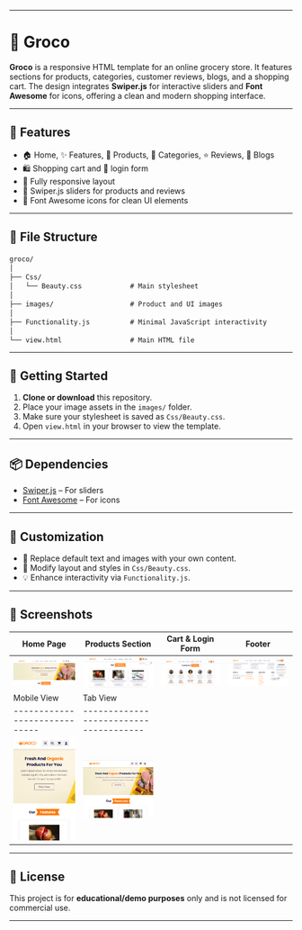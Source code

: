 

---

# 🛒 Groco

**Groco** is a responsive HTML template for an online grocery store. It features sections for products, categories, customer reviews, blogs, and a shopping cart. The design integrates **Swiper.js** for interactive sliders and **Font Awesome** for icons, offering a clean and modern shopping interface.

---

## 🚀 Features

* 🏠 Home, ✨ Features, 🥦 Products, 📂 Categories, ⭐ Reviews, 📝 Blogs
* 🛍️ Shopping cart and 🔐 login form
* 📱 Fully responsive layout
* 🔄 Swiper.js sliders for products and reviews
* 🎨 Font Awesome icons for clean UI elements

---

## 📂 File Structure

```
groco/
│
├── Css/
│   └── Beauty.css            # Main stylesheet
│
├── images/                   # Product and UI images
│
├── Functionality.js          # Minimal JavaScript interactivity
│
└── view.html                 # Main HTML file
```

---

## 🧰 Getting Started

1. **Clone or download** this repository.
2. Place your image assets in the `images/` folder.
3. Make sure your stylesheet is saved as `Css/Beauty.css`.
4. Open `view.html` in your browser to view the template.

---

## 📦 Dependencies

* [Swiper.js](https://swiperjs.com/) – For sliders
* [Font Awesome](https://fontawesome.com/) – For icons

---

## 🎨 Customization

* 🔧 Replace default text and images with your own content.
* 🎨 Modify layout and styles in `Css/Beauty.css`.
* 💡 Enhance interactivity via `Functionality.js`.

---

## 📸 Screenshots

| Home Page                     | Products Section                      | Cart & Login Form             | Footer             |
| ----------------------------- | ------------------------------------- | ----------------------------- |--------------------|
| ![Home](groco_land.png)       | ![Featuress](2.png)                   | ![Review](3.png)              | ![Footer](4.png) |
| Mobile View                   | Tab View                              |
| ----------------------------- | --------------------------------------|     
| ![Responsive](5.png)          |  ![Responsive](6.png)                 |


---

## 📄 License

This project is for **educational/demo purposes** only and is not licensed for commercial use.

---

